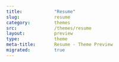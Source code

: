 ```yaml
---
title:            "Resume"
slug:             resume
category:         themes
src:              /themes/resume
layout:           preview
type:             theme
meta-title:       Resume - Theme Preview
migrated:         true
---
```

